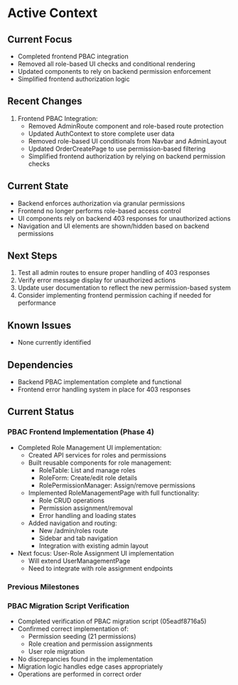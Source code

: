 # Active Context

## Current Focus
- Completed frontend PBAC integration
- Removed all role-based UI checks and conditional rendering
- Updated components to rely on backend permission enforcement
- Simplified frontend authorization logic

## Recent Changes
1. Frontend PBAC Integration:
   - Removed AdminRoute component and role-based route protection
   - Updated AuthContext to store complete user data
   - Removed role-based UI conditionals from Navbar and AdminLayout
   - Updated OrderCreatePage to use permission-based filtering
   - Simplified frontend authorization by relying on backend permission checks

## Current State
- Backend enforces authorization via granular permissions
- Frontend no longer performs role-based access control
- UI components rely on backend 403 responses for unauthorized actions
- Navigation and UI elements are shown/hidden based on backend permissions

## Next Steps
1. Test all admin routes to ensure proper handling of 403 responses
2. Verify error message display for unauthorized actions
3. Update user documentation to reflect the new permission-based system
4. Consider implementing frontend permission caching if needed for performance

## Known Issues
- None currently identified

## Dependencies
- Backend PBAC implementation complete and functional
- Frontend error handling system in place for 403 responses

## Current Status

### PBAC Frontend Implementation (Phase 4)
- Completed Role Management UI implementation:
  - Created API services for roles and permissions
  - Built reusable components for role management:
    - RoleTable: List and manage roles
    - RoleForm: Create/edit role details
    - RolePermissionManager: Assign/remove permissions
  - Implemented RoleManagementPage with full functionality:
    - Role CRUD operations
    - Permission assignment/removal
    - Error handling and loading states
  - Added navigation and routing:
    - New /admin/roles route
    - Sidebar and tab navigation
    - Integration with existing admin layout
- Next focus: User-Role Assignment UI implementation
  - Will extend UserManagementPage
  - Need to integrate with role assignment endpoints

### Previous Milestones

### PBAC Migration Script Verification
- Completed verification of PBAC migration script (05eadf8716a5)
- Confirmed correct implementation of:
  - Permission seeding (21 permissions)
  - Role creation and permission assignments
  - User role migration
- No discrepancies found in the implementation
- Migration logic handles edge cases appropriately
- Operations are performed in correct order 